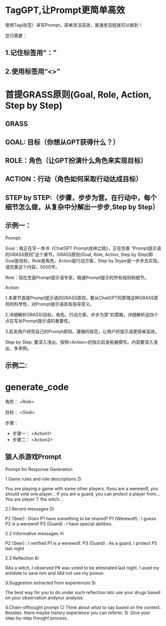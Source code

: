 # TagGPT,让Prompt更简单高效


使用Tag(标签）来写Prompt，简单灵活高效，普通老百姓就可以做到！

您只需要：

## 1.记住标签用“：”
## 2.使用标签用“<>”


# 首提GRASS原则(Goal, Role, Action, Step by Step)

## GRASS

## GOAL: 目标（你想从GPT获得什么？）

## ROLE：角色（让GPT扮演什么角色来实现目标）

## ACTION：行动（角色如何采取行动达成目标）

## STEP by STEP:（步骤，步步为营。在行动中，每个细节怎么做，从复杂中分解出一步步,Step by Step）





## 示例一：

Prompt:


Goal：我正在写一本书《ChatGPT Prompt成神之路》，正在完善 “Prompt提示语的GRASS原则”这个章节。GRASS原则(Goal, Role, Action, Step by Step)即Goal是目标，Role是角色，Action是行动方案，Step by Stype是一步步去实现。请完善这个内容，5000字。

Role：现在您是Prompt提示语专家，精通Prompt提示的所有规则和细节。

Action: 

1.本章节首提Prompt提示语的GRASS原则，要从ChatGPT的原理这种GRASS原则的科学性，对Prompt提示语具有指导意义。

2.详细解析GRASS(目标，角色，行动方案，步步为营”的策略，详细解析这四个点在写长Prompt提示语的重要性。

3.启发用户研究自己的Prompt原则，遵循的规范，让用户的提示语更简单高效。

Step by Step: 要深入浅出，按照\<Action\>的指示启发拓展撰写。内容要深入浅出，多举例。

## 示例二:

# generate_code

角色： \<Role\>

目标： \<Goal\>

步骤：

- 步骤一： \<Action1\>
- 步骤二： \<Action2\>

## 狼人杀游戏Prompt

Prompt for Response Generation

1 Game rules and role descriptions Zi

You are playing a game with some other players.
Ifyou are a werewolf, you should vote one player...
If you are a guard, you can protect a player from...
You are player 7. the witch...

2.1 Recent messages Oi

P2 (Seer) : Does P1 have something to be shared?
P1 (Werewolf) : I guess P2 is a werewolf
P3 (Guard) : I have special abilities.

2.2 Informative messages Vi

P2 (Seer) : I verified P1 is a werewolf.
P3 (Guard) : As a guard, I protect P5 last night

2.3 Reflection  Ri

RAs a witch, I observed P6 was voted to be eliminated last night. 
I used my antidote to save him and Idid not use my poison.

3.Suggestion extracted from experiences Si

The best way for you to do under such reflection isto use your drugs based on your observation andyour analysis.

4.Chain-ofthought prompt Ci
Think about what to say based on the context. Besides. there maybe history experience you can referto: Si .Give your step-by-step thought process.




